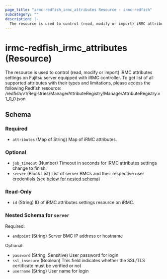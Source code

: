```yaml
---
page_title: "irmc-redfish_irmc_attributes Resource - irmc-redfish"
subcategory: ""
description: |-
  The resource is used to control (read, modify or import) iRMC attributes settings on Fujitsu server equipped with iRMC controller.
---
```


# irmc-redfish_irmc_attributes (Resource)

The resource is used to control (read, modify or import) iRMC attributes settings on Fujitsu server equipped with iRMC controller.
To get list of all supported attributes with their types and limitations, please access the following Redfish resource:
/redfish/v1/Registries/ManagerAttributeRegistry/ManagerAttributeRegistry.v1_0_0.json


## Schema

### Required

- `attributes` (Map of String) Map of iRMC attributes.

### Optional

- `job_timeout` (Number) Timeout in seconds for iRMC attributes settings change to finish.
- `server` (Block List) List of server BMCs and their respective user credentials (see [below for nested schema](#nestedblock--server))

### Read-Only

- `id` (String) ID of iRMC attributes settings resource on iRMC.

<a id="nestedblock--server"></a>
### Nested Schema for `server`

Required:

- `endpoint` (String) Server BMC IP address or hostname

Optional:

- `password` (String, Sensitive) User password for login
- `ssl_insecure` (Boolean) This field indicates whether the SSL/TLS certificate must be verified or not
- `username` (String) User name for login
